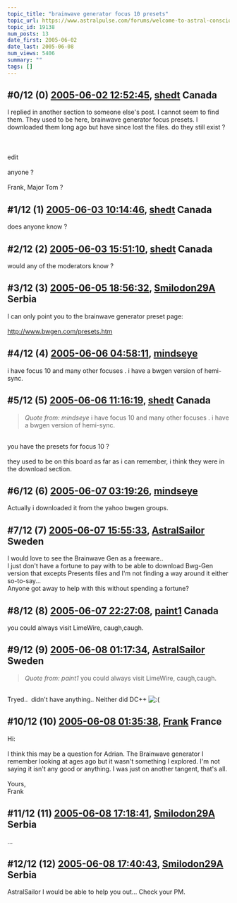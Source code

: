 ```yaml
---
topic_title: "brainwave generator focus 10 presets"
topic_url: https://www.astralpulse.com/forums/welcome-to-astral-consciousness!/brainwave-generator-focus-10-presets
topic_id: 19138
num_posts: 13
date_first: 2005-06-02
date_last: 2005-06-08
num_views: 5406
summary: ""
tags: []
---
```


## \#0/12 (0) [2005-06-02 12:52:45](https://www.astralpulse.com/forums/index.php?msg=165104), [shedt](https://www.astralpulse.com/forums/profile/?u=1686) Canada ##
<section>
I replied in another section to someone else's post. I cannot seem to find them. They used to be here, brainwave generator focus presets. I downloaded them long ago but have since lost the files. do they still exist ?
<br>
<br>
<br>
<br>
edit
<br>
<br>
anyone ?
<br>
<br>
Frank, Major Tom ?
</section>

## \#1/12 (1) [2005-06-03 10:14:46](https://www.astralpulse.com/forums/index.php?msg=165256), [shedt](https://www.astralpulse.com/forums/profile/?u=1686) Canada ##
<section>
does anyone know ?
</section>

## \#2/12 (2) [2005-06-03 15:51:10](https://www.astralpulse.com/forums/index.php?msg=165279), [shedt](https://www.astralpulse.com/forums/profile/?u=1686) Canada ##
<section>
would any of the moderators know ?
</section>

## \#3/12 (3) [2005-06-05 18:56:32](https://www.astralpulse.com/forums/index.php?msg=165468), [Smilodon29A](https://www.astralpulse.com/forums/profile/?u=8271) Serbia ##
<section>
I can only point you to the brainwave generator preset page:
<br>
<br>
<a class="bbc_link" href="http://www.bwgen.com/presets.htm" rel="noopener" target="_blank">
 http://www.bwgen.com/presets.htm
</a>
</section>

## \#4/12 (4) [2005-06-06 04:58:11](https://www.astralpulse.com/forums/index.php?msg=165545), [mindseye](https://www.astralpulse.com/forums/profile/?u=9051)  ##
<section>
i have focus 10 and many other focuses . i have a bwgen version of hemi-sync.
</section>

## \#5/12 (5) [2005-06-06 11:16:19](https://www.astralpulse.com/forums/index.php?msg=165560), [shedt](https://www.astralpulse.com/forums/profile/?u=1686) Canada ##
<section>
<blockquote class="bbc_standard_quote">
 <cite>
  Quote from: mindseye
 </cite>
 i have focus 10 and many other focuses . i have a bwgen version of hemi-sync.
</blockquote>
<br>
you have the presets for focus 10 ?
<br>
<br>
they used to be on this board as far as i can remember, i think they were in the download section.
</section>

## \#6/12 (6) [2005-06-07 03:19:26](https://www.astralpulse.com/forums/index.php?msg=165698), [mindseye](https://www.astralpulse.com/forums/profile/?u=9051)  ##
<section>
Actually i downloaded it from the yahoo bwgen groups.
</section>

## \#7/12 (7) [2005-06-07 15:55:33](https://www.astralpulse.com/forums/index.php?msg=165748), [AstralSailor](https://www.astralpulse.com/forums/profile/?u=8281) Sweden ##
<section>
I would love to see the Brainwave Gen as a freeware..
<br>
I just don't have a fortune to pay with to be able to download Bwg-Gen version that excepts Presents files and I'm not finding a way around it either so-to-say...
<br>
Anyone got away to help with this without spending a fortune?
</section>

## \#8/12 (8) [2005-06-07 22:27:08](https://www.astralpulse.com/forums/index.php?msg=165815), [paint1](https://www.astralpulse.com/forums/profile/?u=7580) Canada ##
<section>
you could always visit LimeWire, caugh,caugh.
</section>

## \#9/12 (9) [2005-06-08 01:17:34](https://www.astralpulse.com/forums/index.php?msg=165829), [AstralSailor](https://www.astralpulse.com/forums/profile/?u=8281) Sweden ##
<section>
<blockquote class="bbc_standard_quote">
 <cite>
  Quote from: paint1
 </cite>
 you could always visit LimeWire, caugh,caugh.
</blockquote>
<br>
Tryed..  didn't have anything.. Neither did DC++
<img alt=":(" class="smiley" src="https://www.astralpulse.com/forums/Smileys/fugue/sad.png" title="Sad"/>
</section>

## \#10/12 (10) [2005-06-08 01:35:38](https://www.astralpulse.com/forums/index.php?msg=165830), [Frank](https://www.astralpulse.com/forums/profile/?u=359) France ##
<section>
Hi:
<br>
<br>
I think this may be a question for Adrian. The Brainwave generator I remember looking at ages ago but it wasn't something I explored. I'm not saying it isn't any good or anything. I was just on another tangent, that's all.
<br>
<br>
Yours,
<br>
Frank
</section>

## \#11/12 (11) [2005-06-08 17:18:41](https://www.astralpulse.com/forums/index.php?msg=165903), [Smilodon29A](https://www.astralpulse.com/forums/profile/?u=8271) Serbia ##
<section>
...
</section>

## \#12/12 (12) [2005-06-08 17:40:43](https://www.astralpulse.com/forums/index.php?msg=165909), [Smilodon29A](https://www.astralpulse.com/forums/profile/?u=8271) Serbia ##
<section>
AstralSailor I would be able to help you out... Check your PM.
</section>